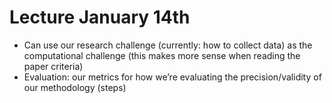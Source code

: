 # Lecture January 14th
- Can use our research challenge (currently: how to collect data) as the computational challenge (this makes more sense when reading the paper criteria)
- Evaluation: our metrics for how we’re evaluating the precision/validity of our methodology (steps)
